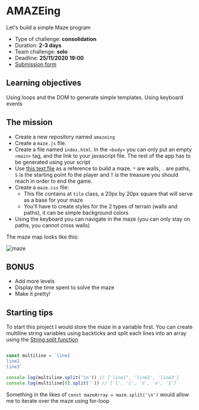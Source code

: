 # AMAZEing

Let's build a simple Maze program

- Type of challenge: **consolidation**  
- Duration: **2-3 days**  
- Team challenge: **solo**
- Deadline: **25/11/2020 19:00**
- [Submission form](https://forms.gle/UmTTfyF59kueUYhh7)

## Learning objectives

Using loops and the DOM to generate simple templates. Using keyboard events

## The mission

- Create a new repository named `amazeing`
- Create a `maze.js` file.
- Create a file named `index.html`. In the `<body>` you can only put an empty `<main>` tag, and the link to your javascript file. The rest of the app has to be generated using your script
- Use [this text file](lvl1.txt) as a reference to build a maze. `*` are walls, `.` are paths, `S` is the starting point fo the player and `T` is the treasure you should reach in order to end the game. 
- Create a `maze.css` file:
  - This file contains at `tile` class, a 20px by 20px square that will serve as a base for your maze
  - You'll have to create styles for the 2 types of terrain (walls and paths), it can be simple background colors
- Using the keyboard you can navigate in the maze (you can only stay on paths, you cannot cross walls)


The maze map looks like this:

![maze](map.png)

## BONUS

- Add more levels
- Display the time spent to solve the maze
- Make it pretty!

## Starting tips

To start this project I would store the maze in a variable first. You can create multiline string variables using backticks and split each lines into an array using the [String.split function](https://developer.mozilla.org/en-US/docs/Web/JavaScript/Reference/Global_Objects/String/split)
```javascript

const multiline = `line1
line2
line3`

console.log(multiline.split('\n')) // ['line1", 'line2', 'line3']
console.log(multiline[0].split('')) // ['l', 'i', 'n', 'e', '1']
```

Something in the likes of `const mazeArray = maze.split('\n')` would allow me to iterate over the maze using for-loop